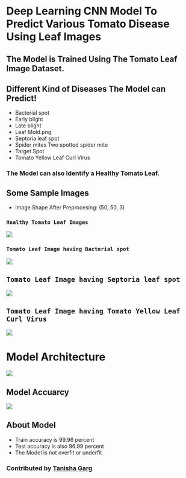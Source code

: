# Deep Learning CNN Model To Predict Various Tomato Disease Using Leaf Images



## The Model is Trained Using The Tomato Leaf Image Dataset.

## Different Kind of Diseases The Model can Predict!

- Bacterial spot
- Early blight
- Late blight
- Leaf Mold.png
- Septoria leaf spot
- Spider mites Two spotted spider mite
- Target Spot
- Tomato Yellow Leaf Curl Virus

### The Model can also Identify a Healthy Tomato Leaf.

## Some Sample Images

- Image Shape After Preprocesing: (50, 50, 3)

### `Healthy Tomato Leaf Images`
![](https://github.com/taneeshaa15/Tomato-Plant-Disease-Prediction/blob/master/Images/Healthy%20Tomato%20Leaf%20Image.png?raw=true) 

### `Tomato Leaf Image having Bacterial spot`
![](https://github.com/taneeshaa15/Tomato-Plant-Disease-Prediction/blob/master/Images/Tomato%20Leaf%20Image%20having%20Bacterial%20spot.png?raw=true)

## `Tomato Leaf Image having Septoria leaf spot`
![](https://github.com/taneeshaa15/Tomato-Plant-Disease-Prediction/blob/master/Images/Tomato%20Leaf%20Image%20having%20Septoria%20leaf%20spot.png?raw=true)

## `Tomato Leaf Image having Tomato Yellow Leaf Curl Virus`
![](https://github.com/taneeshaa15/Tomato-Plant-Disease-Prediction/blob/master/Images/Tomato%20Leaf%20Image%20having%20Tomato%20Yellow%20Leaf%20Curl%20Virus.png?raw=true)

# Model Architecture
![](https://github.com/taneeshaa15/Tomato-Plant-Disease-Prediction/blob/master/Images/Model%20Architecture.png?raw=true)

## Model Accuarcy
![](https://github.com/taneeshaa15/Tomato-Plant-Disease-Prediction/blob/master/Images/Model%20Accuracy.png?raw=true)

## About Model
- Train accuracy is 99.96 percent
- Test accuracy is also 96.99 percent
- The Model is not overfit or underfit

### Contributed by [Tanisha Garg](https://github.com/taneeshaa15)